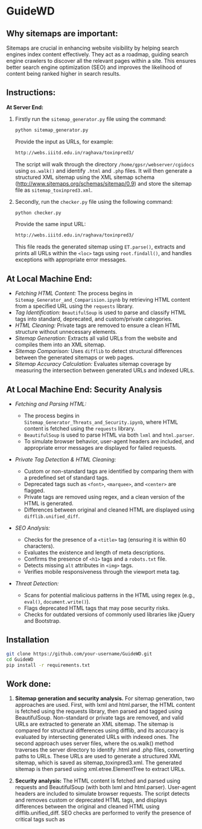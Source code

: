 <h1>GuideWD</h1>
<h2>Why sitemaps are important:</h2>
Sitemaps are crucial in enhancing website visibility by helping search engines index content effectively. They act as a roadmap, guiding search engine crawlers to discover all the relevant pages within a site. This ensures better search engine optimization (SEO) and improves the likelihood of content being ranked higher in search results.

<h2>Instructions:</h2>

**At Server End:**

1) Firstly run the `sitemap_generator.py` file using the command:

   ```bash
   python sitemap_generator.py
   ```

   Provide the input as URLs, for example:

   ```bash
   http://webs.iiitd.edu.in/raghava/toxinpred3/
   ```

   The script will walk through the directory `/home/gpsr/webserver/cgidocs` using `os.walk()` and identify `.html` and `.php` files. It will then generate a structured XML sitemap using the XML sitemap schema (http://www.sitemaps.org/schemas/sitemap/0.9) and store the sitemap file as `sitemap_toxinpred3.xml`.

2) Secondly, run the `checker.py` file using the following command:

   ```bash
   python checker.py
   ```

   Provide the same input URL:

   ```bash
   http://webs.iiitd.edu.in/raghava/toxinpred3/
   ```

   This file reads the generated sitemap using `ET.parse()`, extracts and prints all URLs within the `<loc>` tags using `root.findall()`, and handles exceptions with appropriate error messages.

## At Local Machine End:

- *Fetching HTML Content:* The process begins in `Sitemap_Generator_and_Comparision.ipynb` by retrieving HTML content from a specified URL using the `requests` library.  
- *Tag Identification:* `BeautifulSoup` is used to parse and classify HTML tags into standard, deprecated, and custom/private categories.  
- *HTML Cleaning:* Private tags are removed to ensure a clean HTML structure without unnecessary elements.  
- *Sitemap Generation:* Extracts all valid URLs from the website and compiles them into an XML sitemap.  
- *Sitemap Comparison:* Uses `difflib` to detect structural differences between the generated sitemaps or web pages.  
- *Sitemap Accuracy Calculation:* Evaluates sitemap coverage by measuring the intersection between generated URLs and indexed URLs.  

## At Local Machine End: Security Analysis

- *Fetching and Parsing HTML:*  
  - The process begins in `Sitemap_Generator_Threats_and_Security.ipynb`, where HTML content is fetched using the `requests` library.  
  - `BeautifulSoup` is used to parse HTML via both `lxml` and `html.parser`.  
  - To simulate browser behavior, user-agent headers are included, and appropriate error messages are displayed for failed requests.  

- *Private Tag Detection & HTML Cleaning:*  
  - Custom or non-standard tags are identified by comparing them with a predefined set of standard tags.  
  - Deprecated tags such as `<font>`, `<marquee>`, and `<center>` are flagged.  
  - Private tags are removed using regex, and a clean version of the HTML is generated.  
  - Differences between original and cleaned HTML are displayed using `difflib.unified_diff`.  

- *SEO Analysis:*  
  - Checks for the presence of a `<title>` tag (ensuring it is within 60 characters).  
  - Evaluates the existence and length of meta descriptions.  
  - Confirms the presence of `<h1>` tags and a `robots.txt` file.  
  - Detects missing `alt` attributes in `<img>` tags.  
  - Verifies mobile responsiveness through the viewport meta tag.  

- *Threat Detection:*  
  - Scans for potential malicious patterns in the HTML using regex (e.g., `eval()`, `document.write()`).  
  - Flags deprecated HTML tags that may pose security risks.  
  - Checks for outdated versions of commonly used libraries like jQuery and Bootstrap.

## Installation
   ```bash
git clone https://github.com/your-username/GuideWD.git
cd GuideWD
pip install -r requirements.txt
   ```

<h2>Work done:</h2>

1) **Sitemap generation and security analysis.** For sitemap generation, two approaches are used. First, with lxml and html.parser, the HTML content is fetched using the requests library, then parsed and tagged using BeautifulSoup. Non-standard or private tags are removed, and valid URLs are extracted to generate an XML sitemap. The sitemap is compared for structural differences using difflib, and its accuracy is evaluated by intersecting generated URLs with indexed ones. The second approach uses server files, where the os.walk() method traverses the server directory to identify .html and .php files, converting paths to URLs. These URLs are used to generate a structured XML sitemap, which is saved as sitemap_toxinpred3.xml. The generated sitemap is then parsed using xml.etree.ElementTree to extract URLs.

2)  **Security analysis:** The HTML content is fetched and parsed using requests and BeautifulSoup (with both lxml and html.parser). User-agent headers are included to simulate browser requests. The script detects and removes custom or deprecated HTML tags, and displays differences between the original and cleaned HTML using difflib.unified_diff. SEO checks are performed to verify the presence of critical tags such as <title>, meta descriptions, h1 tags, alt attributes, and mobile responsiveness. Additionally, the script scans for security threats by detecting malicious patterns (e.g., eval(), document.write()), flags deprecated HTML tags, and checks for outdated libraries like jQuery and Bootstrap.
